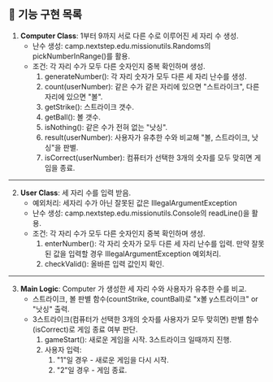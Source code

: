 ## 🚀 기능 구현 목록

1. **Computer Class**: 1부터 9까지 서로 다른 수로 이루어진 세 자리 수 생성.
   - 난수 생성: camp.nextstep.edu.missionutils.Randoms의 pickNumberInRange()를 활용.
   - 조건: 각 자리 수가 모두 다른 숫자인지 중복 확인하며 생성.
     1. generateNumber(): 각 자리 숫자가 모두 다른 세 자리 난수를 생성.
     2. count(userNumber): 같은 수가 같은 자리에 있으면 "스트라이크", 다른 자리에 있으면 "볼".
     3. getStrike(): 스트라이크 갯수.
     4. getBall(): 볼 갯수.
     5. isNothing(): 같은 수가 전혀 없는 "낫싱".
     6. result(userNumber): 사용자가 유추한 수와 비교해 "볼, 스트라이크, 낫싱"을 판별.
     7. isCorrect(userNumber): 컴퓨터가 선택한 3개의 숫자를 모두 맞히면 게임을 종료.
---
2. **User Class**: 세 자리 수를 입력 받음.
   - 예외처리: 세자리 수가 아닌 잘못된 값은 IllegalArgumentException
   - 난수 생성: camp.nextstep.edu.missionutils.Console의 readLine()을 활용.
   - 조건: 각 자리 수가 모두 다른 숫자인지 중복 확인하며 생성.
     1. enterNumber(): 각 자리 숫자가 모두 다른 세 자리 난수를 입력. 만약 잘못된 값을 입력할 경우 IllegalArgumentException 예외처리.
     2. checkValid(): 올바른 입력 값인지 확인.
---
3. **Main Logic**: Computer 가 생성한 세 자리 수와 사용자가 유추한 수를 비교.
   - 스트라이크, 볼 판별 함수(countStrike, countBall)로 "x볼 y스트라이크" or "낫싱" 출력.
   - 3스트라이크(컴퓨터가 선택한 3개의 숫자를 사용자가 모두 맞히면) 판별 함수(isCorrect)로 게임 종료 여부 판단.
     1. gameStart(): 새로운 게임을 시작. 3스트라이크 일때까지 진행.
     2. 사용자 입력: 
        1. "1"일 경우 - 새로운 게임을 다시 시작.
        2. "2"일 경우 - 게임 종료.
